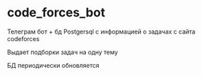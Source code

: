 # code_forces_bot
Телеграм бот + бд Postgersql c информацией о задачах с сайта codeforces


Выдает подборки задач на одну тему


БД периодически обновляется
